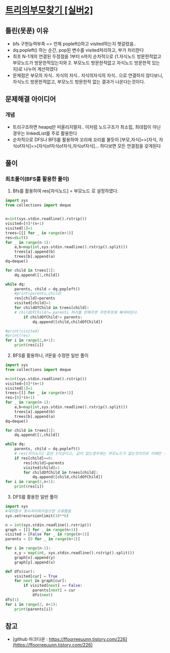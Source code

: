 # [트리의부모찾기 [실버2]](https://www.acmicpc.net/problem/11725)


## 틀린(못푼) 이유 
* bfs 구현능력부족 => 언제 popleft()하고 visited하는지 햇갈렸음.. 
* dq.popleft() 하는 순간, pop된 변수를 visited처리하고, 부가 처리한다 
* 최초 N-1개의 연결된 두정점을 1부터 n까지 순차적으로 (1.자식노드 방문한적없고 부모노드가 방문한적있는지와 2. 부모노드 방문한적없고 자식노드 방문한적 있는지)로 나누어 계산하였다 
* 문제점은 부모의 자식.. 자식의 자식.. 자식의자식의 자식.. 으로 연결하지 않다보니, 자식노드 방문한적없고, 부모노드 방문한적 없는 결과가 나온다는것이다.

## 문제해결 아이디어

### 개념
* 트리구조하면 heapq만 떠올리지말자.. 이처럼 노드구조가 최소힙, 최대힙이 아닌경우는 linkedList를 주로 활용한다 
* 순차적으로 DFS나 BFS를 활용하여 꼬리에 꼬리를 물듯이 [부모,자식]=>[자식, 자식of자식]=>[자식of자식of자식,자식of자식]... 하다보면 모든 연결점을 갖게된다

## 풀이

### 최초풀이(BFS를 활용한 풀이)
1. Bfs를 활용하여 res[자식노드] = 부모노드 로 설정하였다.  
```python
import sys
from collections import deque


n=int(sys.stdin.readline().rstrip())
visited=[0]*(n+1)
visited[1]=1
trees=[[] for _ in range(n+1)]
res=dict()
for _ in range(n-1):
    a,b=map(int,sys.stdin.readline().rstrip().split())
    trees[a].append(b)
    trees[b].append(a)
dq=deque()

for child in trees[1]:
    dq.append([1,child])

while dq:
    parents, child = dq.popleft()
    #print(parents,child)
    res[child]=parents
    visited[child]=1
    for childOfChild in trees[child]:
    # childOfChild!= parents 처리를 안해주면 무한루프에 빠져버린다.
        if childOfChild!= parents:
            dq.append([child,childOfChild])

#print(visited)
#print(res)
for i in range(2,n+1):
    print(res[i])
```

2. BFS를 활용하나, if문을 수정한 일반 풀이
```python
import sys
from collections import deque

n=int(sys.stdin.readline().rstrip())
visited=[0]*(n+1)
visited[1]=1
trees=[[] for _ in range(n+1)]
res=[0]*(n+1)
for _ in range(n-1):
    a,b=map(int,sys.stdin.readline().rstrip().split())
    trees[a].append(b)
    trees[b].append(a)
dq=deque()

for child in trees[1]:
    dq.append([1,child])

while dq:
    parents, child = dq.popleft()
    # res[자식노드] 값은 1이상이고, 값이 없는경우에는 부모노드가 없는것이므로 이때만 처리해주면됨. 
    if res[child]==0:
        res[child]=parents
        visited[child]=1
        for childOfChild in trees[child]:
            dq.append([child,childOfChild])
for i in range(2,n+1):
    print(res[i])
```

3. DFS를 활용한 일반 풀이
```python
import sys
#재귀함수 횟수처리하지않으면 오류뿜움
sys.setrecursionlimit(10**6)

n = int(sys.stdin.readline().rstrip())
graph = [[] for _ in range(n+1)]
visited = [False for _ in range(n+1)]
parents = [0 for _ in range(n+1)]

for i in range(n-1):
    x,y = map(int, sys.stdin.readline().rstrip().split())
    graph[x].append(y)
    graph[y].append(x)

def dfs(cur):
    visited[cur] = True
    for next in graph[cur]:
        if visited[next] == False:
            parents[next] = cur
            dfs(next)
dfs(1)
for i in range(2, n+1):
    print(parents[i])
```



## 참고
* [github 마크다운 : https://ffoorreeuunn.tistory.com/226](https://ffoorreeuunn.tistory.com/226)

